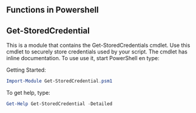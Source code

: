 ## Functions in Powershell

## Get-StoredCredential
This is a module that contains the Get-StoredCredentials cmdlet. Use this cmdlet to securely store credentials used by your script. The cmdlet has inline documentation. To use use it, start PowerShell en type:

Getting Started:
```powershell
Import-Module Get-StoredCredential.psm1
```

To get help, type:
```powershell
Get-Help Get-StoredCredential -Detailed
```

